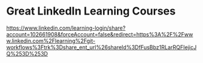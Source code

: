 <h1>Great LinkedIn Learning Courses</h1>


https://www.linkedin.com/learning-login/share?account=102661908&forceAccount=false&redirect=https%3A%2F%2Fwww.linkedin.com%2Flearning%2Fgit-workflows%3Ftrk%3Dshare_ent_url%26shareId%3DfFusBbz1RLarRQFIejicJQ%253D%253D
